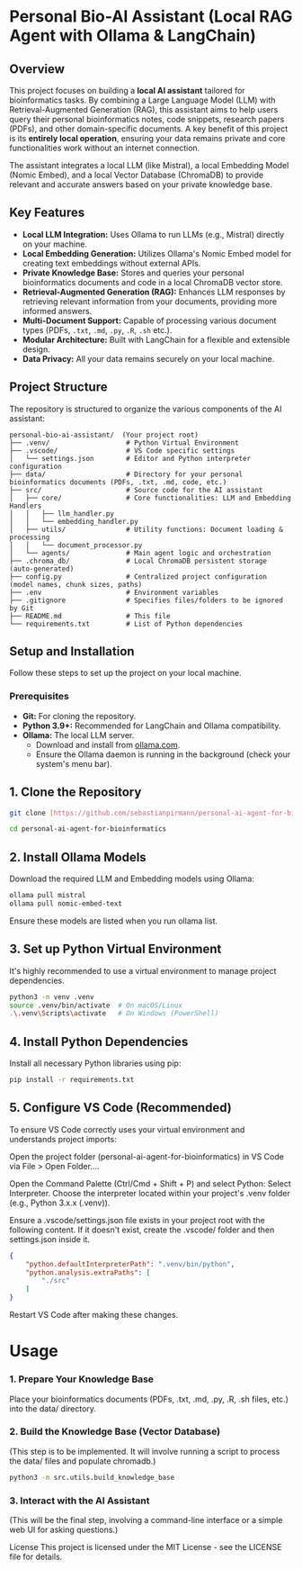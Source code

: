 # Personal Bio-AI Assistant (Local RAG Agent with Ollama & LangChain)

## Overview

This project focuses on building a **local AI assistant** tailored for bioinformatics tasks. By combining a Large Language Model (LLM) with Retrieval-Augmented Generation (RAG), this assistant aims to help users query their personal bioinformatics notes, code snippets, research papers (PDFs), and other domain-specific documents. A key benefit of this project is its **entirely local operation**, ensuring your data remains private and core functionalities work without an internet connection.

The assistant integrates a local LLM (like Mistral), a local Embedding Model (Nomic Embed), and a local Vector Database (ChromaDB) to provide relevant and accurate answers based on your private knowledge base.

## Key Features

* **Local LLM Integration:** Uses Ollama to run LLMs (e.g., Mistral) directly on your machine.
* **Local Embedding Generation:** Utilizes Ollama's Nomic Embed model for creating text embeddings without external APIs.
* **Private Knowledge Base:** Stores and queries your personal bioinformatics documents and code in a local ChromaDB vector store.
* **Retrieval-Augmented Generation (RAG):** Enhances LLM responses by retrieving relevant information from your documents, providing more informed answers.
* **Multi-Document Support:** Capable of processing various document types (PDFs, `.txt`, `.md`, `.py`, `.R`, `.sh` etc.).
* **Modular Architecture:** Built with LangChain for a flexible and extensible design.
* **Data Privacy:** All your data remains securely on your local machine.

## Project Structure

The repository is structured to organize the various components of the AI assistant:

```text
personal-bio-ai-assistant/  (Your project root)
├── .venv/                   # Python Virtual Environment
├── .vscode/                 # VS Code specific settings
│   └── settings.json        # Editor and Python interpreter configuration
├── data/                    # Directory for your personal bioinformatics documents (PDFs, .txt, .md, code, etc.)
├── src/                     # Source code for the AI assistant
│   ├── core/                # Core functionalities: LLM and Embedding Handlers
│   │   ├── llm_handler.py
│   │   └── embedding_handler.py
│   ├── utils/               # Utility functions: Document loading & processing
│   │   └── document_processor.py
│   └── agents/              # Main agent logic and orchestration
├── .chroma_db/              # Local ChromaDB persistent storage (auto-generated)
├── config.py                # Centralized project configuration (model names, chunk sizes, paths)
├── .env                     # Environment variables
├── .gitignore               # Specifies files/folders to be ignored by Git
├── README.md                # This file
└── requirements.txt         # List of Python dependencies
```

## Setup and Installation

Follow these steps to set up the project on your local machine.

### Prerequisites

* **Git:** For cloning the repository.
* **Python 3.9+:** Recommended for LangChain and Ollama compatibility.
* **Ollama:** The local LLM server.
    * Download and install from [ollama.com](https://ollama.com/).
    * Ensure the Ollama daemon is running in the background (check your system's menu bar).

## 1. Clone the Repository

```bash
git clone [https://github.com/sebastianpirmann/personal-ai-agent-for-bioinformatics.git](https://github.com/sebastianpirmann/personal-ai-agent-for-bioinformatics.git)

cd personal-ai-agent-for-bioinformatics
```

## 2. Install Ollama Models
Download the required LLM and Embedding models using Ollama:

```bash
ollama pull mistral
ollama pull nomic-embed-text
```

Ensure these models are listed when you run ollama list.

## 3. Set up Python Virtual Environment
It's highly recommended to use a virtual environment to manage project dependencies.

```bash
python3 -m venv .venv
source .venv/bin/activate  # On macOS/Linux
.\.venv\Scripts\activate   # On Windows (PowerShell)
```

## 4. Install Python Dependencies
Install all necessary Python libraries using pip:

```bash
pip install -r requirements.txt
```

## 5. Configure VS Code (Recommended)
To ensure VS Code correctly uses your virtual environment and understands project imports:

Open the project folder (personal-ai-agent-for-bioinformatics) in VS Code via File > Open Folder....

Open the Command Palette (Ctrl/Cmd + Shift + P) and select Python: Select Interpreter. Choose the interpreter located within your project's .venv folder (e.g., Python 3.x.x (.venv)).

Ensure a .vscode/settings.json file exists in your project root with the following content. If it doesn't exist, create the .vscode/ folder and then settings.json inside it.

```json
{
    "python.defaultInterpreterPath": ".venv/bin/python",
    "python.analysis.extraPaths": [
        "./src"
    ]
}
```

Restart VS Code after making these changes.

# Usage
### 1. Prepare Your Knowledge Base
Place your bioinformatics documents (PDFs, .txt, .md, .py, .R, .sh files, etc.) into the data/ directory.

### 2. Build the Knowledge Base (Vector Database)
(This step is to be implemented. It will involve running a script to process the data/ files and populate chromadb.)

```bash
python3 -m src.utils.build_knowledge_base
```

### 3. Interact with the AI Assistant
(This will be the final step, involving a command-line interface or a simple web UI for asking questions.)


License
This project is licensed under the MIT License - see the LICENSE file for details.